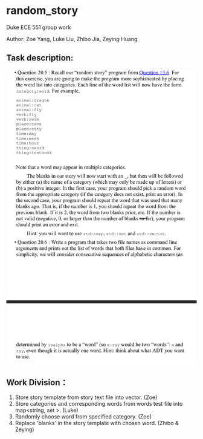 # random_story
Duke ECE 551 group work

Author: Zoe Yang, Luke Liu, Zhibo Jia, Zeying Huang
 

## Task description:
<img src="task_description.jpg">

## Work Division：
1. Store story template from story text file into vector<stirng>. (Zoe)
2. Store categories and corresponding words from words test file into map<string, set<string> >. (Luke)
3. Randomly choose word from specified category. (Zoe)
4. Replace 'blanks' in the story template with chosen word. (Zhibo & Zeying)

